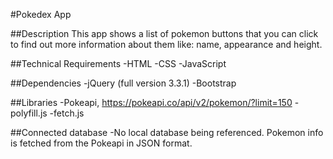 #Pokedex App

##Description
This app shows a list of pokemon buttons that you can click to find out more information about them like: name, appearance and height.

##Technical Requirements
-HTML
-CSS
-JavaScript

##Dependencies
-jQuery (full version 3.3.1)
-Bootstrap

##Libraries
-Pokeapi, https://pokeapi.co/api/v2/pokemon/?limit=150
-polyfill.js
-fetch.js

##Connected database
-No local database being referenced. Pokemon info is fetched from the Pokeapi in JSON format.
